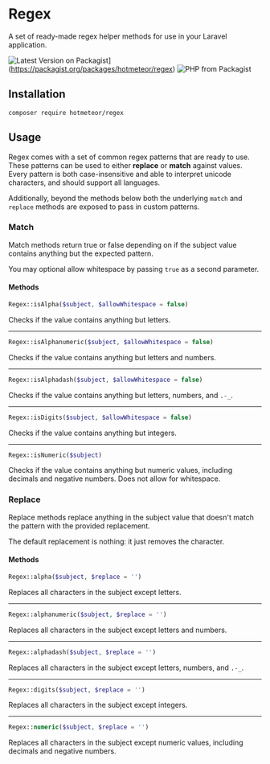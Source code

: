 # Regex

A set of ready-made regex helper methods for use in your Laravel application.

![Latest Version on Packagist](https://img.shields.io/packagist/vpre/hotmeteor/regex.svg?style=flat-square)](https://packagist.org/packages/hotmeteor/regex)
![PHP from Packagist](https://img.shields.io/packagist/php-v/hotmeteor/regex)

## Installation

```shell
composer require hotmeteor/regex
```

## Usage

Regex comes with a set of common regex patterns that are ready to use. These patterns can be used to either **replace** or **match** against values. Every pattern is both case-insensitive and able to interpret unicode characters, and should support all languages.

Additionally, beyond the methods below both the underlying `match` and `replace` methods are exposed to pass in custom patterns.

### Match

Match methods return true or false depending on if the subject value contains anything but the expected pattern. 

You may optional allow whitespace by passing `true` as a second parameter.

#### Methods
```php
Regex::isAlpha($subject, $allowWhitespace = false)
``` 
Checks if the value contains anything but letters.

***

```php
Regex::isAlphanumeric($subject, $allowWhitespace = false)
``` 
Checks if the value contains anything but letters and numbers.

***

```php
Regex::isAlphadash($subject, $allowWhitespace = false)
``` 
Checks if the value contains anything but letters, numbers, and `.-_`.

***

```php
Regex::isDigits($subject, $allowWhitespace = false)
``` 
Checks if the value contains anything but integers.

***

```php
Regex::isNumeric($subject)
``` 
Checks if the value contains anything but numeric values, including decimals and negative numbers. Does not allow for whitespace.


### Replace

Replace methods replace anything in the subject value that doesn't match the pattern with the provided replacement.

The default replacement is nothing: it just removes the character.

#### Methods
```php
Regex::alpha($subject, $replace = '')
``` 
Replaces all characters in the subject except letters.

***

```php
Regex::alphanumeric($subject, $replace = '')
``` 
Replaces all characters in the subject except letters and numbers.

***

```php
Regex::alphadash($subject, $replace = '')
``` 
Replaces all characters in the subject except letters, numbers, and `.-_`.

***

```php
Regex::digits($subject, $replace = '')
``` 
Replaces all characters in the subject except integers.

***

```php
Regex::numeric($subject, $replace = '')
``` 
Replaces all characters in the subject except numeric values, including decimals and negative numbers.
 
